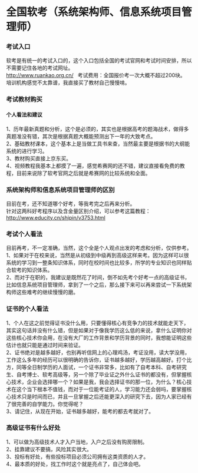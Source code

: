 # 全国软考（系统架构师、信息系统项目管理师）
### 考试入口
软考是有统一的考试入口的，这个入口包括全国的考试官网和考试时间安排，所以不需要记住各地的考试网址。  
http://www.ruankao.org.cn/  
考试费用：全国报价考一次大概不超过200块。  
培训机构感觉不太靠谱，我直接买了教材自己慢慢啃。  
### 考试教材购买
#### 个人看法和建议  
1、历年最新真题和分析，这个是必须的，其实也是根据高考的题海战术，做得多真题准没有错，其次是根据真题大概能预测出下一年的大致考点。  
2、基础教材课本，这个基本上是当做工具书来查，当然最主要是根据书的大纲能系统的进行学习。  
3、教材购买直接上京东买。  
4、视频教程我基本上都摸了一遍，感觉希赛网的还不错，建议直接看免费的教程，目前来说除了软考官网之后就是希赛网的比较系统和全面。  
### 系统架构师和信息系统项目管理师的区别
目前在考，还不知道哪个好考，等我考完之后再来分析。  
针对这两科好考程序以及含金量区别介绍，可以参考这篇教程：http://www.educity.cn/shipin/v3753.html  
### 考试个人看法
目前再考，不一定准确，当然，这个全是个人观点出发的考虑和分析，仅供参考。  
1、如果对于在校来说，当然是从初级到中级再到高级这样来考。因为这样可以很系统的学习到一整条知识体系，同时在校时间也比较多，所学的专业知识也同样贴合软考的知识体系。  
2、而对于在职的，我建议是既然花了时间，倒不如先考个好考一点的高级证书，比如信息系统项目管理师，拿到了一个之后，那么接下来可以再来尝试一下系统架构师这些难考的继续慢慢的磨。  
### 证书的个人看法
1、个人在这之前觉得证书没什么用，只要懂得核心有竞争力的技术就能走天下，其实这句话并没有什么错，但是如果对于像我学历这么低的来说，拿什么证明你对这些核心技术你会用，在没有大厂的工作背景和学历背景的同时，我想能证明这些估计也就只能是通过时间来验证。  
2、证书绝对是越多越好，也别再听信网上的心理鸡汤，考证没用，读大学没用，工作这么多年的经历可以很明确的告诉你，证书越多越好，学历越高越好。打个比方，同等全日制学历的人面试，一个证书非常多，比如有了自考本科、自考研究生、自考博士、软考高级等，另一个除了毕业证之外什么证书的都没有，但掌握核心技术，企业会选择哪一个？如果是我，我会选择证书的那一位，为什么？核心技术在这个当下根本不值钱，而对于一位能考证的人，学习能力还会弱吗，要掌握核心技术只是时间而已，并且一旦掌握之后还能更深入的研究下去，因为人家已经有了很完善的自学能力。你觉得呢？  
3、请记住，从现在开始，证书越多越好，能考的都去考就对了。  
### 高级证书有什么好处
1、可以做为高级技术人才入户当地，入户之后没有购房限制。  
2、挂靠建议不要搞，风险其实很大。  
3、投标有好处，有些投标项目必须公司拥有这类资质的人才。  
4、最本质的好处，找工作时这个就是亮点了，自己体会吧。  
